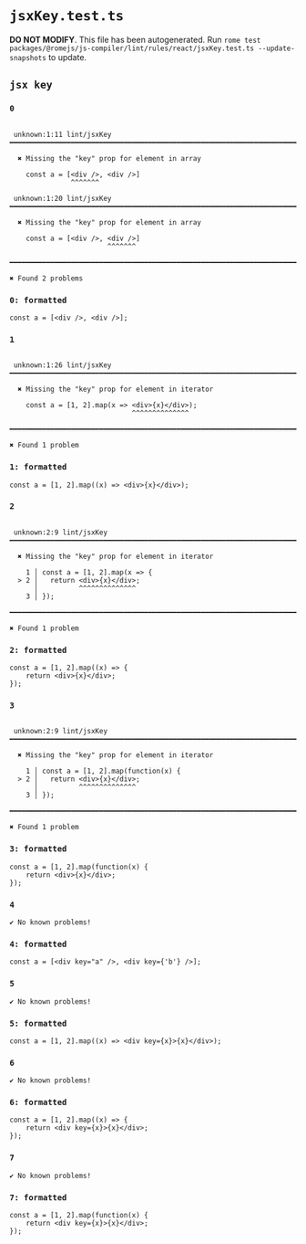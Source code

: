 # `jsxKey.test.ts`

**DO NOT MODIFY**. This file has been autogenerated. Run `rome test packages/@romejs/js-compiler/lint/rules/react/jsxKey.test.ts --update-snapshots` to update.

## `jsx key`

### `0`

```

 unknown:1:11 lint/jsxKey ━━━━━━━━━━━━━━━━━━━━━━━━━━━━━━━━━━━━━━━━━━━━━━━━━━━━━━━━━━━━━━━━━━━━━━━━━━

  ✖ Missing the "key" prop for element in array

    const a = [<div />, <div />]
               ^^^^^^^

 unknown:1:20 lint/jsxKey ━━━━━━━━━━━━━━━━━━━━━━━━━━━━━━━━━━━━━━━━━━━━━━━━━━━━━━━━━━━━━━━━━━━━━━━━━━

  ✖ Missing the "key" prop for element in array

    const a = [<div />, <div />]
                        ^^^^^^^

━━━━━━━━━━━━━━━━━━━━━━━━━━━━━━━━━━━━━━━━━━━━━━━━━━━━━━━━━━━━━━━━━━━━━━━━━━━━━━━━━━━━━━━━━━━━━━━━━━━━

✖ Found 2 problems

```

### `0: formatted`

```
const a = [<div />, <div />];

```

### `1`

```

 unknown:1:26 lint/jsxKey ━━━━━━━━━━━━━━━━━━━━━━━━━━━━━━━━━━━━━━━━━━━━━━━━━━━━━━━━━━━━━━━━━━━━━━━━━━

  ✖ Missing the "key" prop for element in iterator

    const a = [1, 2].map(x => <div>{x}</div>);
                              ^^^^^^^^^^^^^^

━━━━━━━━━━━━━━━━━━━━━━━━━━━━━━━━━━━━━━━━━━━━━━━━━━━━━━━━━━━━━━━━━━━━━━━━━━━━━━━━━━━━━━━━━━━━━━━━━━━━

✖ Found 1 problem

```

### `1: formatted`

```
const a = [1, 2].map((x) => <div>{x}</div>);

```

### `2`

```

 unknown:2:9 lint/jsxKey ━━━━━━━━━━━━━━━━━━━━━━━━━━━━━━━━━━━━━━━━━━━━━━━━━━━━━━━━━━━━━━━━━━━━━━━━━━━

  ✖ Missing the "key" prop for element in iterator

    1 │ const a = [1, 2].map(x => {
  > 2 │   return <div>{x}</div>;
      │          ^^^^^^^^^^^^^^
    3 │ });

━━━━━━━━━━━━━━━━━━━━━━━━━━━━━━━━━━━━━━━━━━━━━━━━━━━━━━━━━━━━━━━━━━━━━━━━━━━━━━━━━━━━━━━━━━━━━━━━━━━━

✖ Found 1 problem

```

### `2: formatted`

```
const a = [1, 2].map((x) => {
	return <div>{x}</div>;
});

```

### `3`

```

 unknown:2:9 lint/jsxKey ━━━━━━━━━━━━━━━━━━━━━━━━━━━━━━━━━━━━━━━━━━━━━━━━━━━━━━━━━━━━━━━━━━━━━━━━━━━

  ✖ Missing the "key" prop for element in iterator

    1 │ const a = [1, 2].map(function(x) {
  > 2 │   return <div>{x}</div>;
      │          ^^^^^^^^^^^^^^
    3 │ });

━━━━━━━━━━━━━━━━━━━━━━━━━━━━━━━━━━━━━━━━━━━━━━━━━━━━━━━━━━━━━━━━━━━━━━━━━━━━━━━━━━━━━━━━━━━━━━━━━━━━

✖ Found 1 problem

```

### `3: formatted`

```
const a = [1, 2].map(function(x) {
	return <div>{x}</div>;
});

```

### `4`

```
✔ No known problems!

```

### `4: formatted`

```
const a = [<div key="a" />, <div key={'b'} />];

```

### `5`

```
✔ No known problems!

```

### `5: formatted`

```
const a = [1, 2].map((x) => <div key={x}>{x}</div>);

```

### `6`

```
✔ No known problems!

```

### `6: formatted`

```
const a = [1, 2].map((x) => {
	return <div key={x}>{x}</div>;
});

```

### `7`

```
✔ No known problems!

```

### `7: formatted`

```
const a = [1, 2].map(function(x) {
	return <div key={x}>{x}</div>;
});

```
